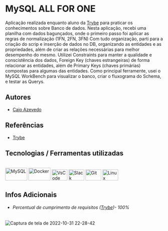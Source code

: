 # MySQL ALL FOR ONE

Aplicação realizada enquanto aluno da [Trybe](https://www.betrybe.com/) para praticar os conhecimentos sobre Banco de dados. 
Nesta aplicação, recebi uma planilha com dados bagunçados, onde o primeiro passo foi aplicar as regras de normalização (1FN, 2FN, 3FN)
Com tudo organização, parti para a criação do scrip e inserção de dados no DB, organizando as entidades e as propriedades, além de criar as relações necessárias para melhor desempenho do mesmo. 
Utilizei Constraints para manter a qualidade e conscistência dos dados, Foreign Key (chaves estrangeiras) de forma relacionar as entidades, além de Primary Keys (chaves primárias) compostas para algumas das entidades.
Como principal ferramente, usei o MySQL WorkBench para visualizar o banco, criar o fluxograma do Schema, e testar as Querys.


## Autores

- [Caio Azevedo](https://github.com/CaiooAzevedoo)

## Referências

 - [Trybe](https://www.betrybe.com/)

## Tecnologias / Ferramentas utilizadas
<div style="display: inline_flex"><br>
  <img alt="MySQL" height="40" width="70" src="https://cdn.jsdelivr.net/gh/devicons/devicon/icons/mysql/mysql-original.svg" />
  <img alt="Docker" height="40" width="70" src="https://cdn.jsdelivr.net/gh/devicons/devicon/icons/docker/docker-original-wordmark.svg" />
  <img alt="VsCode" height="35" width="50" src="https://cdn.jsdelivr.net/gh/devicons/devicon/icons/vscode/vscode-original.svg" />
  <img alt="Slack" height="35" width="50" src="https://cdn.jsdelivr.net/gh/devicons/devicon/icons/slack/slack-original.svg" />
  <img alt="Git" height="35" width="50" src="https://cdn.jsdelivr.net/gh/devicons/devicon/icons/git/git-original.svg" />
  <img alt="Linux" height="35" width="50" src="https://cdn.jsdelivr.net/gh/devicons/devicon/icons/linux/linux-original.svg" />
</div>

## Infos Adicionais

- ###### Percentual de cumprimento de requisitos ([Trybe](https://www.betrybe.com/))- 100%
![Captura de tela de 2022-10-31 22-28-42](https://user-images.githubusercontent.com/84940315/199810025-bca6ed1f-8202-4db6-8b5d-93ebb9ec6d92.png)
